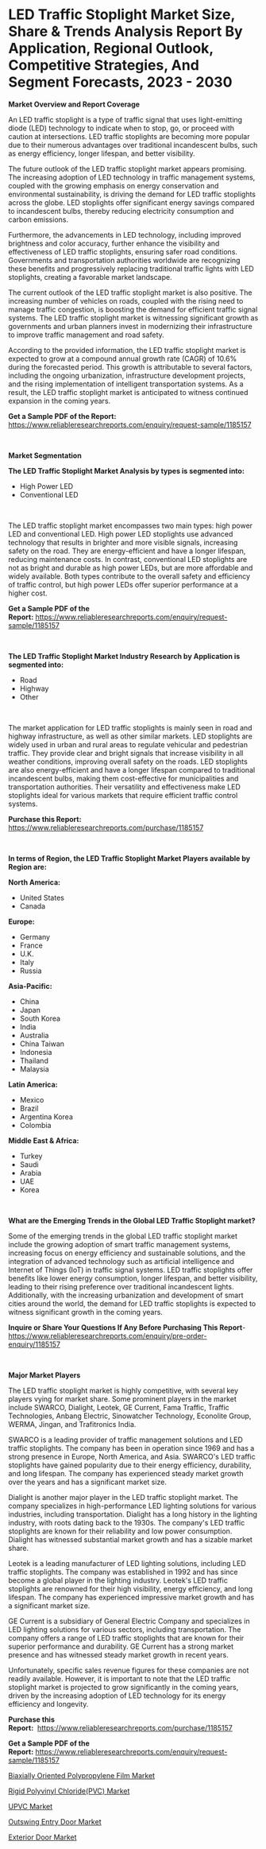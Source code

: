 <p><h1>LED Traffic Stoplight Market Size, Share & Trends Analysis Report By Application, Regional Outlook, Competitive Strategies, And Segment Forecasts, 2023 - 2030</h1></p><p><strong>Market Overview and Report Coverage</strong></p>
<p><p>An LED traffic stoplight is a type of traffic signal that uses light-emitting diode (LED) technology to indicate when to stop, go, or proceed with caution at intersections. LED traffic stoplights are becoming more popular due to their numerous advantages over traditional incandescent bulbs, such as energy efficiency, longer lifespan, and better visibility.</p><p>The future outlook of the LED traffic stoplight market appears promising. The increasing adoption of LED technology in traffic management systems, coupled with the growing emphasis on energy conservation and environmental sustainability, is driving the demand for LED traffic stoplights across the globe. LED stoplights offer significant energy savings compared to incandescent bulbs, thereby reducing electricity consumption and carbon emissions.</p><p>Furthermore, the advancements in LED technology, including improved brightness and color accuracy, further enhance the visibility and effectiveness of LED traffic stoplights, ensuring safer road conditions. Governments and transportation authorities worldwide are recognizing these benefits and progressively replacing traditional traffic lights with LED stoplights, creating a favorable market landscape.</p><p>The current outlook of the LED traffic stoplight market is also positive. The increasing number of vehicles on roads, coupled with the rising need to manage traffic congestion, is boosting the demand for efficient traffic signal systems. The LED traffic stoplight market is witnessing significant growth as governments and urban planners invest in modernizing their infrastructure to improve traffic management and road safety.</p><p>According to the provided information, the LED traffic stoplight market is expected to grow at a compound annual growth rate (CAGR) of 10.6% during the forecasted period. This growth is attributable to several factors, including the ongoing urbanization, infrastructure development projects, and the rising implementation of intelligent transportation systems. As a result, the LED traffic stoplight market is anticipated to witness continued expansion in the coming years.</p></p>
<p><strong>Get a Sample PDF of the Report:</strong> <a href="https://www.reliableresearchreports.com/enquiry/request-sample/1185157">https://www.reliableresearchreports.com/enquiry/request-sample/1185157</a></p>
<p>&nbsp;</p>
<p><strong>Market Segmentation</strong></p>
<p><strong>The LED Traffic Stoplight Market Analysis by types is segmented into:</strong></p>
<p><ul><li>High Power LED</li><li>Conventional LED</li></ul></p>
<p>&nbsp;</p>
<p><p>The LED traffic stoplight market encompasses two main types: high power LED and conventional LED. High power LED stoplights use advanced technology that results in brighter and more visible signals, increasing safety on the road. They are energy-efficient and have a longer lifespan, reducing maintenance costs. In contrast, conventional LED stoplights are not as bright and durable as high power LEDs, but are more affordable and widely available. Both types contribute to the overall safety and efficiency of traffic control, but high power LEDs offer superior performance at a higher cost.</p></p>
<p><strong>Get a Sample PDF of the Report:</strong>&nbsp;<a href="https://www.reliableresearchreports.com/enquiry/request-sample/1185157">https://www.reliableresearchreports.com/enquiry/request-sample/1185157</a></p>
<p>&nbsp;</p>
<p><strong>The LED Traffic Stoplight Market Industry Research by Application is segmented into:</strong></p>
<p><ul><li>Road</li><li>Highway</li><li>Other</li></ul></p>
<p>&nbsp;</p>
<p><p>The market application for LED traffic stoplights is mainly seen in road and highway infrastructure, as well as other similar markets. LED stoplights are widely used in urban and rural areas to regulate vehicular and pedestrian traffic. They provide clear and bright signals that increase visibility in all weather conditions, improving overall safety on the roads. LED stoplights are also energy-efficient and have a longer lifespan compared to traditional incandescent bulbs, making them cost-effective for municipalities and transportation authorities. Their versatility and effectiveness make LED stoplights ideal for various markets that require efficient traffic control systems.</p></p>
<p><strong>Purchase this Report:</strong>&nbsp; <a href="https://www.reliableresearchreports.com/purchase/1185157">https://www.reliableresearchreports.com/purchase/1185157</a></p>
<p>&nbsp;</p>
<p><strong>In terms of Region, the LED Traffic Stoplight Market Players available by Region are:</strong></p>
<p>
    <p> <strong> North America: </strong>
        <ul>
            <li>United States</li>
            <li>Canada</li>
        </ul>
        </p> 
    <p> <strong> Europe: </strong>
        <ul>
            <li>Germany</li>
            <li>France</li>
            <li>U.K.</li>
            <li>Italy</li>
            <li>Russia</li>
        </ul>
        </p> 
    <p> <strong> Asia-Pacific: </strong>
        <ul>
            <li>China</li>
            <li>Japan</li>
            <li>South Korea</li>
            <li>India</li>
            <li>Australia</li>
            <li>China Taiwan</li>
            <li>Indonesia</li>
            <li>Thailand</li>
            <li>Malaysia</li>
        </ul>
        </p> 
    <p> <strong> Latin America: </strong>
        <ul>
            <li>Mexico</li>
            <li>Brazil</li>
            <li>Argentina Korea</li>
            <li>Colombia</li>
        </ul>
        </p> 
    <p> <strong> Middle East & Africa: </strong>
        <ul>
            <li>Turkey</li>
            <li>Saudi</li>
            <li>Arabia</li>
            <li>UAE</li>
            <li>Korea</li>
        </ul>
    </p>
    </p>
<p>&nbsp;</p>
<p><strong>What are the Emerging Trends in the Global LED Traffic Stoplight market?</strong></p>
<p><p>Some of the emerging trends in the global LED traffic stoplight market include the growing adoption of smart traffic management systems, increasing focus on energy efficiency and sustainable solutions, and the integration of advanced technology such as artificial intelligence and Internet of Things (IoT) in traffic signal systems. LED traffic stoplights offer benefits like lower energy consumption, longer lifespan, and better visibility, leading to their rising preference over traditional incandescent lights. Additionally, with the increasing urbanization and development of smart cities around the world, the demand for LED traffic stoplights is expected to witness significant growth in the coming years.</p></p>
<p><strong>Inquire or Share Your Questions If Any Before Purchasing This Report</strong>- <a href="https://www.reliableresearchreports.com/enquiry/pre-order-enquiry/1185157">https://www.reliableresearchreports.com/enquiry/pre-order-enquiry/1185157</a></p>
<p>&nbsp;</p>
<p><strong>Major Market Players</strong></p>
<p><p>The LED traffic stoplight market is highly competitive, with several key players vying for market share. Some prominent players in the market include SWARCO, Dialight, Leotek, GE Current, Fama Traffic, Traffic Technologies, Anbang Electric, Sinowatcher Technology, Econolite Group, WERMA, Jingan, and Trafitronics India.</p><p>SWARCO is a leading provider of traffic management solutions and LED traffic stoplights. The company has been in operation since 1969 and has a strong presence in Europe, North America, and Asia. SWARCO's LED traffic stoplights have gained popularity due to their energy efficiency, durability, and long lifespan. The company has experienced steady market growth over the years and has a significant market size.</p><p>Dialight is another major player in the LED traffic stoplight market. The company specializes in high-performance LED lighting solutions for various industries, including transportation. Dialight has a long history in the lighting industry, with roots dating back to the 1930s. The company's LED traffic stoplights are known for their reliability and low power consumption. Dialight has witnessed substantial market growth and has a sizable market share.</p><p>Leotek is a leading manufacturer of LED lighting solutions, including LED traffic stoplights. The company was established in 1992 and has since become a global player in the lighting industry. Leotek's LED traffic stoplights are renowned for their high visibility, energy efficiency, and long lifespan. The company has experienced impressive market growth and has a significant market size.</p><p>GE Current is a subsidiary of General Electric Company and specializes in LED lighting solutions for various sectors, including transportation. The company offers a range of LED traffic stoplights that are known for their superior performance and durability. GE Current has a strong market presence and has witnessed steady market growth in recent years.</p><p>Unfortunately, specific sales revenue figures for these companies are not readily available. However, it is important to note that the LED traffic stoplight market is projected to grow significantly in the coming years, driven by the increasing adoption of LED technology for its energy efficiency and longevity.</p></p>
<p><strong>Purchase this Report:</strong>&nbsp;&nbsp;<a href="https://www.reliableresearchreports.com/purchase/1185157">https://www.reliableresearchreports.com/purchase/1185157</a></p>
<p></p>
<p><strong>Get a Sample PDF of the Report:</strong>&nbsp;<a href="https://www.reliableresearchreports.com/enquiry/request-sample/1185157">https://www.reliableresearchreports.com/enquiry/request-sample/1185157</a></p>
<p><p><a href="https://medium.com/@helenablick2023/biaxially-oriented-polypropylene-film-market-report-reveals-the-latest-trends-and-growth-ff91113fc214">Biaxially Oriented Polypropylene Film Market</a></p><p><a href="https://medium.com/@annarussell1981/rigid-polyvinyl-chloride-pvc-market-competitive-analysis-market-trends-and-forecast-to-2030-3919112393da">Rigid Polyvinyl Chloride(PVC) Market</a></p><p><a href="https://medium.com/@dorothypeters68/decoding-upvc-market-metrics-market-share-trends-and-growth-patterns-f83243028379">UPVC Market</a></p><p><a href="https://medium.com/@williambatz97/outswing-entry-door-market-the-key-to-successful-business-strategy-forecast-till-2030-c150162f6cdc">Outswing Entry Door Market</a></p><p><a href="https://medium.com/@nettieboyle84/exterior-door-market-competitive-analysis-market-trends-and-forecast-to-2030-036663e44d98">Exterior Door Market</a></p></p>